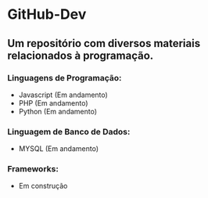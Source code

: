# GitHub-Dev
## Um repositório com diversos materiais relacionados à programação.

### Linguagens de Programação:
* Javascript (Em andamento)
* PHP (Em andamento)
* Python (Em andamento)

### Linguagem de Banco de Dados:
* MYSQL (Em andamento)

### Frameworks:
* Em construção

